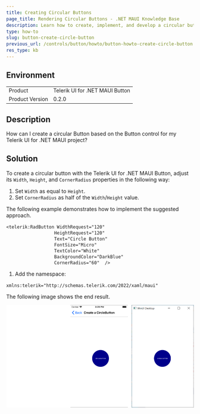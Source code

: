 ```yaml
---
title: Creating Circular Buttons
page_title: Rendering Circular Buttons - .NET MAUI Knowledge Base
description: Learn how to create, implement, and develop a circular button when using the Telerik UI for .NET MAUI Button control.
type: how-to
slug: button-create-circle-button
previous_url: /controls/button/howto/button-howto-create-circle-button
res_type: kb
---
```


## Environment

<table>
	<tbody>
    <tr>
      <td>Product</td>
      <td>Telerik UI for .NET MAUI Button</td>
    </tr>
  	<tr>
  		<td>Product Version</td>
  		<td>0.2.0</td>
  	</tr>
	</tbody>
</table>

## Description

How can I create a circular Button based on the Button control for my Telerik UI for .NET MAUI project?

## Solution

To create a circular button with the Telerik UI for .NET MAUI Button, adjust its `Width`, `Height`, and `CornerRadius` properties in the following way:

1. Set `Width` as equal to `Height`.
1. Set `CornerRadius` as half of the `Width`/`Height` value.

The following example demonstrates how to implement the suggested approach.

 ```XAML
<telerik:RadButton WidthRequest="120"
				   HeightRequest="120"                                
				   Text="Circle Button"
				   FontSize="Micro"
				   TextColor="White"
				   BackgroundColor="DarkBlue"
				   CornerRadius="60"  />
 ```

1. Add the namespace:

 ```XAML
xmlns:telerik="http://schemas.telerik.com/2022/xaml/maui"
 ```

The following image shows the end result.

![A Telerik UI for .NET MAUI Circular Button in iOS, Android, and WinUI desktop environment](images/button-howto-circlebutton.png)
